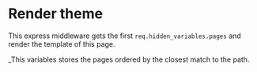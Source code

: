# Render theme

This express middleware gets the first `req.hidden_variables.pages` and render the template of this page.

_This variables stores the pages ordered by the closest match to the path.
